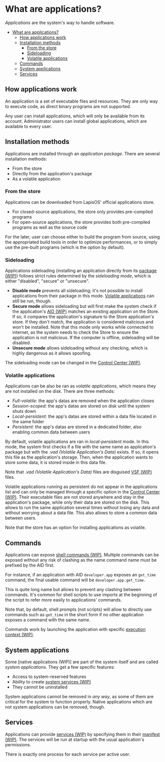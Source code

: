 # What are applications?

*Applications* are the system's way to handle software.

- [What are applications?](#what-are-applications)
	- [How applications work](#how-applications-work)
	- [Installation methods](#installation-methods)
		- [From the store](#from-the-store)
		- [Sideloading](#sideloading)
		- [Volatile applications](#volatile-applications)
	- [Commands](#commands)
	- [System applications](#system-applications)
	- [Services](#services)

## How applications work

An application is a set of executable files and resources. They are
only way to execute code, as direct binary programs are not supported.

Any user can install applications, which will only be available from its
account. Administrator users can install global applications, which are
available to every user.

## Installation methods

Applications are installed through an *application package*. There
are several installation methods:

- From the store
- Directly from the application's package
- As a volatile application

### From the store

Applications can be downloaded from LapisOS' official applications store.

- For closed-source applications, the store only provides pre-compiled programs
- For open-source applications, the store provides both pre-compiled programs as well
as the source code

For the later, user can choose either to build the program from source, using the
appropriated build tools in order to optimize performances, or to simply use the
pre-built programs (which is the option by default).

### Sideloading

Applications sideloading (installing an application directly from its [package (WIP)]())
follows strict rules determined by the *sideloading mode*, which is either
"disabled", "secure" or "unsecure".

- **Disable mode** prevents all sideloading; it's not possible to install
applications from their package in this mode. [Volatile applications](#volatile-applications)
can still be run, though.
- **Secure mode** allows sideloading but will first make the system check
if the application's [AID (WIP)]() matches an existing application on the Store.
If so, it compares the application's signature to the Store application's
store. If they don't match, the application is considered malicious and
won't be installed. Note that this mode only works while connected to 
internet, as the system needs to check the Store to ensure the application
is not malicious. If the computer is offline, sideloading will be
disabled.
- **Unsecure mode** allows sideloading without any checking, which is
highly dangerous as it allows spoofing.

The sideloading mode can be changed in the [Control Center (WIP)]().

### Volatile applications

Applications can be also be ran as *volatile applications*, which means
they are not installed on the disk. There are three methods:

- *Full-volatile*: the app's datas are removed when the application closes
- *Session-scoped*: the app's datas are stored on disk until the system shuts down
- *Local-persistent*: the app's datas are stored within a data file located in the same folder
- *Persistent*: the app's datas are stored in a dedicated folder, also enabling common data between users

By default, volatile applications are ran in *local-persistent* mode. In this mode,
the system first checks if a file with the same name as application's package but with
the *.vad (Volatile Application's Data)* exists. If so, it opens this file as the application's
storage. Then, when the application wants to store some data, it is stored inside in this data file.

Note that *.vad (Volatile Application's Data)* files are disguised [VSF (WIP)]() files.

Volatile applications running as persistent do not appear in the applications list
and can only be managed through a specific option in the [Control Center (WIP)]().
Their executable files are not stored anywhere and stay in the application's package,
while only their data are stored on the disk. This allows to run the same application
several times without losing any data and without worrying about a data file. This
also allows to store a common data between users.

Note that the store has an option for installing applications as volatile.

## Commands

Applications can expose [shell commands (WIP)](). Multiple commands can be exposed
without any risk of clashing as the name command name must be prefixed by the
AID first.

For instance, if an application with AID `developer.app` exposes an `get_time` command,
the final usable command will be `developer.app.get_time`.

This is quite long name but allows to prevent any clashing between commands. It's
common for shell scripts to use imports at the beginning of the script to refer
more easily to applications' commands.

Note that, by default, shell prompts (not scripts) will allow to directly use
commands such as `get_time` in the short form if no other application exposes a
command with the same name.

Commands work by launching the application with specific [execution context (WIP)]().

## System applications

Some [native applications (WIP)] are part of the system itself and are called
*system applications*. They get a few specific features:

- Access to system-reserved features
- Ability to create [system services (WIP)]()
- They cannot be uninstalled

System applications cannot be removed in *any way*, as some of them are critical
for the system to function properly. Native applications which are not system
applications can be removed, though.

## Services

Applications can provide [services (WIP)]() by specifying them in their [manifest (WIP)]().
The services will be run at startup with the usual application's permissions.

There is exactly one process for each service per active user.